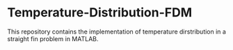 # Temperature-Distribution-FDM
This repository contains the implementation of temperature dirstribution in a straight fin problem in MATLAB.
